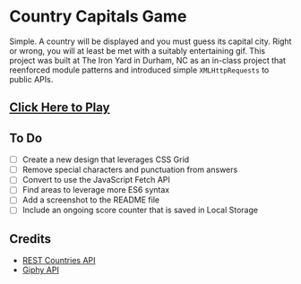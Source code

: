 # Country Capitals Game
Simple. A country will be displayed and you must guess its capital city. Right or wrong, you will at least be met with a suitably entertaining gif. This project was built at The Iron Yard in Durham, NC as an in-class project that reenforced module patterns and introduced simple `XMLHttpRequests` to public APIs.

## [Click Here to Play](https://yuschick.github.io/country-capitals-game/)

## To Do
- [ ] Create a new design that leverages CSS Grid
- [ ] Remove special characters and punctuation from answers
- [ ] Convert to use the JavaScript Fetch API
- [ ] Find areas to leverage more ES6 syntax
- [ ] Add a screenshot to the README file
- [ ] Include an ongoing score counter that is saved in Local Storage

## Credits

- [REST Countries API](http://restcountries.eu/)
- [Giphy API](https://github.com/Giphy/GiphyAPI)
